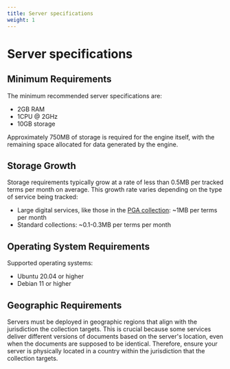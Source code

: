 ```yaml
---
title: Server specifications
weight: 1
---
```


# Server specifications

## Minimum Requirements

The minimum recommended server specifications are:

- 2GB RAM
- 1CPU @ 2GHz
- 10GB storage

Approximately 750MB of storage is required for the engine itself, with the remaining space allocated for data generated by the engine.

## Storage Growth

Storage requirements typically grow at a rate of less than 0.5MB per tracked terms per month on average. This growth rate varies depending on the type of service being tracked:

- Large digital services, like those in the [PGA collection](https://github.com/OpenTermsArchive/pga-declarations): ~1MB per terms per month
- Standard collections: ~0.1-0.3MB per terms per month

## Operating System Requirements

Supported operating systems:
- Ubuntu 20.04 or higher
- Debian 11 or higher

## Geographic Requirements

Servers must be deployed in geographic regions that align with the jurisdiction the collection targets. This is crucial because some services deliver different versions of documents based on the server's location, even when the documents are supposed to be identical. Therefore, ensure your server is physically located in a country within the jurisdiction that the collection targets.
